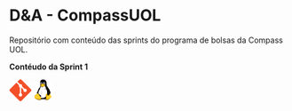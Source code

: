 # D&A - CompassUOL
Repositório com conteúdo das sprints do programa de bolsas da Compass UOL.

**Contéudo da Sprint 1** 

<img align="left" alt="ms-pic" height="40" style="border-radius:50px;" src="https://github.com/devicons/devicon/blob/master/icons/git/git-original.svg">
<img align="left" alt="ms-pic" height="40" style="border-radius:50px;" src="https://github.com/devicons/devicon/blob/master/icons/linux/linux-original.svg">
